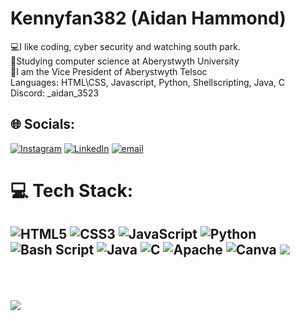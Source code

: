 # Kennyfan382 (Aidan Hammond)

💻I like coding, cyber security and watching south park. <br />
🏴󠁧󠁢󠁷󠁬󠁳󠁿Studying computer science at Aberystwyth University <br />
📡I am the Vice President of Aberystwyth Telsoc <br />
Languages: HTML\CSS, Javascript, Python, Shellscripting, Java, C <br />
Discord: _aidan_3523 <br />



## 🌐 Socials:
[![Instagram](https://img.shields.io/badge/Instagram-%23E4405F.svg?logo=Instagram&logoColor=white)](https://instagram.com/aidanh942) [![LinkedIn](https://img.shields.io/badge/LinkedIn-%230077B5.svg?logo=linkedin&logoColor=white)](https://linkedin.com/in/a1dan-hammond-/) [![email](https://img.shields.io/badge/Email-D14836?logo=gmail&logoColor=white)](mailto:aidanhammond382@gmail.com) 

# 💻 Tech Stack:
![HTML5](https://img.shields.io/badge/html5-%23E34F26.svg?style=for-the-badge&logo=html5&logoColor=white) ![CSS3](https://img.shields.io/badge/css3-%231572B6.svg?style=for-the-badge&logo=css3&logoColor=white) ![JavaScript](https://img.shields.io/badge/javascript-%23323330.svg?style=for-the-badge&logo=javascript&logoColor=%23F7DF1E) ![Python](https://img.shields.io/badge/python-3670A0?style=for-the-badge&logo=python&logoColor=ffdd54) ![Bash Script](https://img.shields.io/badge/bash_script-%23121011.svg?style=for-the-badge&logo=gnu-bash&logoColor=white) ![Java](https://img.shields.io/badge/java-%23ED8B00.svg?style=for-the-badge&logo=openjdk&logoColor=white) ![C](https://img.shields.io/badge/c-%2300599C.svg?style=for-the-badge&logo=c&logoColor=white) ![Apache](https://img.shields.io/badge/apache-%23D42029.svg?style=for-the-badge&logo=apache&logoColor=white) ![Canva](https://img.shields.io/badge/Canva-%2300C4CC.svg?style=for-the-badge&logo=Canva&logoColor=white)
![](https://github-readme-stats.vercel.app/api/top-langs/?username=kennyfan382&theme=dark&hide_border=false&include_all_commits=false&count_private=false&layout=compact)
<br />
<br />
<br />
---
[![](https://visitcount.itsvg.in/api?id=kennyfan382&icon=0&color=0)](https://visitcount.itsvg.in)

<!-- Proudly created with GPRM ( https://gprm.itsvg.in ) -->
